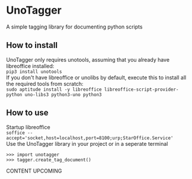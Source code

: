# UnoTagger
A simple tagging library for documenting python scripts

## How to install
UnoTagger only requires unotools, assuming that you already have libreoffice installed:  
```pip3 install unotools```  
If you don't have libreoffice or unolibs by default, execute this to install all the required tools from scratch:  
```sudo aptitude install -y libreoffice libreoffice-script-provider-python uno-libs3 python3-uno python3```
## How to use
Startup libreoffice  
```soffice --accept='socket,host=localhost,port=8100;urp;StarOffice.Service'```  
Use the UnoTagger library in your project or in a seperate terminal
```
>>> import unotagger
>>> tagger.create_tag_document()
```
CONTENT UPCOMING
